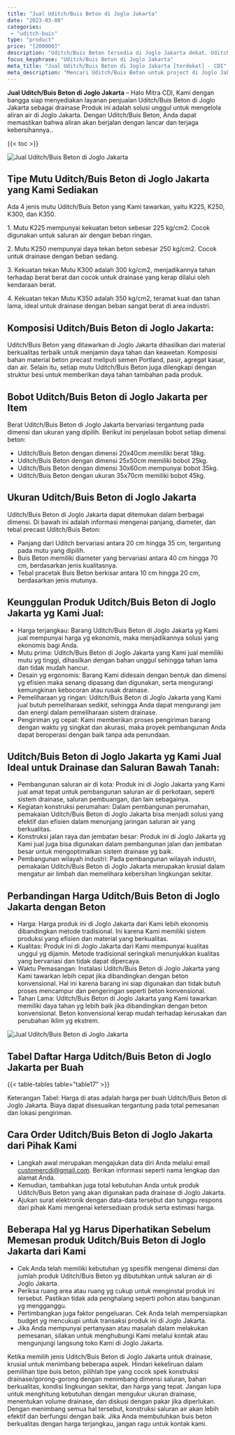 ```yaml
---
title: "Jual Uditch/Buis Beton di Joglo Jakarta"
date: "2023-03-08"
categories:
 - "uditch-buis"
type: "product"
price: "[200000]"
description: "Uditch/Buis Beton tersedia di Joglo Jakarta dekat. Uditch/Buis Beton ini sering diaplikasaikan dalam proyek konstruksi sebagai saluran pembuangan yang handal dan awet. Hubungi kami untuk mendapatkan lebih lanjut."
focus_keyphrase: "Uditch/Buis Beton di Joglo Jakarta"
meta_title: "Jual Uditch/Buis Beton di Joglo Jakarta [terdekat] - CDI"
meta_description: "Mencari Uditch/Buis Beton untuk project di Joglo Jakarta? Kami menyediakan Uditch/Buis Beton yang berkualitas untuk konstruksi drainase. Segera dapatkan harga termurah sekarang."
---
```


**Jual Uditch/Buis Beton di Joglo Jakarta** – Halo Mitra CDI, Kami dengan bangga siap menyediakan layanan penjualan Uditch/Buis Beton di Joglo Jakarta sebagai drainase Produk ini adalah solusi unggul untuk mengelola aliran air di Joglo Jakarta. Dengan Uditch/Buis Beton, Anda dapat memastikan bahwa aliran akan berjalan dengan lancar dan terjaga kebersihannya..

{{< toc >}}

![Jual Uditch/Buis Beton di Joglo Jakarta](/images/uditch-buis/uditch-beton-23.jpg)

## Tipe Mutu Uditch/Buis Beton di Joglo Jakarta yang Kami Sediakan

Ada 4 jenis mutu Uditch/Buis Beton yang Kami tawarkan, yaitu K225, K250, K300, dan K350.

1\. Mutu K225 mempunyai kekuatan beton sebesar 225 kg/cm2. Cocok digunakan untuk saluran air dengan beban ringan.

2\. Mutu K250 mempunyai daya tekan beton sebesar 250 kg/cm2. Cocok untuk drainase dengan beban sedang.

3\. Kekuatan tekan Mutu K300 adalah 300 kg/cm2, menjadikannya tahan terhadap berat berat dan cocok untuk drainase yang kerap dilalui oleh kendaraan berat.

4\. Kekuatan tekan Mutu K350 adalah 350 kg/cm2, teramat kuat dan tahan lama, ideal untuk drainase dengan beban sangat berat di area industri.

## Komposisi Uditch/Buis Beton di Joglo Jakarta:

Uditch/Buis Beton yang ditawarkan di Joglo Jakarta dihasilkan dari material berkualitas terbaik untuk menjamin daya tahan dan keawetan. Komposisi bahan material beton precast meliputi semen Portland, pasir, agregat kasar, dan air. Selain itu, setiap mutu Uditch/Buis Beton juga dilengkapi dengan struktur besi untuk memberikan daya tahan tambahan pada produk.

## Bobot Uditch/Buis Beton di Joglo Jakarta per Item

Berat Uditch/Buis Beton di Joglo Jakarta bervariasi tergantung pada dimensi dan ukuran yang dipilih. Berikut ini penjelasan bobot setiap dimensi beton:

*   Uditch/Buis Beton dengan dimensi 20x40cm memiliki berat 18kg.
*   Uditch/Buis Beton dengan dimensi 25x50cm memiliki bobot 25kg.
*   Uditch/Buis Beton dengan dimensi 30x60cm mempunyai bobot 35kg.
*   Uditch/Buis Beton dengan ukuran 35x70cm memiliki bobot 45kg.

## Ukuran Uditch/Buis Beton di Joglo Jakarta

Uditch/Buis Beton di Joglo Jakarta dapat ditemukan dalam berbagai dimensi. Di bawah ini adalah informasi mengenai panjang, diameter, dan tebal precast Uditch/Buis Beton:

*   Panjang dari Uditch bervariasi antara 20 cm hingga 35 cm, tergantung pada mutu yang dipilih.
*   Buis Beton memiliki diameter yang bervariasi antara 40 cm hingga 70 cm, berdasarkan jenis kualitasnya.
*   Tebal pracetak Buis Beton berkisar antara 10 cm hingga 20 cm, berdasarkan jenis mutunya.

## Keunggulan Produk Uditch/Buis Beton di Joglo Jakarta yg Kami Jual:

*   Harga terjangkau: Barang Uditch/Buis Beton di Joglo Jakarta yg Kami jual mempunyai harga yg ekonomis, maka menjadikannya solusi yang ekonomis bagi Anda.
*   Mutu prima: Uditch/Buis Beton di Joglo Jakarta yang Kami jual memiliki mutu yg tinggi, dihasilkan dengan bahan unggul sehingga tahan lama dan tidak mudah hancur.
*   Desain yg ergonomis: Barang Kami didesain dengan bentuk dan dimensi yg efisien maka senang dipasang dan digunakan, serta mengurangi kemungkinan kebocoran atau rusak drainase.
*   Pemeliharaan yg ringan: Uditch/Buis Beton di Joglo Jakarta yang Kami jual butuh pemeliharaan sedikit, sehingga Anda dapat mengurangi jam dan energi dalam pemeliharaan sistem drainase.
*   Pengiriman yg cepat: Kami memberikan proses pengiriman barang dengan waktu yg singkat dan akurasi, maka proyek pembangunan Anda dapat beroperasi dengan baik tanpa ada penundaan.

## Uditch/Buis Beton di Joglo Jakarta yg Kami Jual Ideal untuk Drainase dan Saluran Bawah Tanah:

*   Pembangunan saluran air di kota: Produk ini di Joglo Jakarta yang Kami jual amat tepat untuk pembangunan saluran air di perkotaan, seperti sistem drainase, saluran pembuangan, dan lain sebagainya.
*   Kegiatan konstruksi perumahan: Dalam pembangunan perumahan, pemakaian Uditch/Buis Beton di Joglo Jakarta bisa menjadi solusi yang efektif dan efisien dalam menunjang jaringan saluran air yang berkualitas.
*   Konstruksi jalan raya dan jembatan besar: Produk ini di Joglo Jakarta yg Kami jual juga bisa digunakan dalam pembangunan jalan dan jembatan besar untuk mengoptimalkan sistem drainase yg baik.
*   Pembangunan wilayah industri: Pada pembangunan wilayah industri, pemakaian Uditch/Buis Beton di Joglo Jakarta merupakan krusial dalam mengatur air limbah dan memelihara kebersihan lingkungan sekitar.

## Perbandingan Harga Uditch/Buis Beton di Joglo Jakarta dengan Beton

*   Harga: Harga produk ini di Joglo Jakarta dari Kami lebih ekonomis dibandingkan metode tradisional. Ini karena Kami memiliki sistem produksi yang efisien dan material yang berkualitas.
*   Kualitas: Produk ini di Joglo Jakarta dari Kami mempunyai kualitas unggul yg dijamin. Metode tradisional seringkali menunjukkan kualitas yang bervariasi dan tidak dapat dipercaya.
*   Waktu Pemasangan: Instalasi Uditch/Buis Beton di Joglo Jakarta yang Kami tawarkan lebih cepat jika dibandingkan dengan beton konvensional. Hal ini karena barang ini siap digunakan dan tidak butuh proses mencampur dan pengeringan seperti beton konvensional.
*   Tahan Lama: Uditch/Buis Beton di Joglo Jakarta yang Kami tawarkan memiliki daya tahan yg lebih baik jika dibandingkan dengan beton konvensional. Beton konvensional kerap mudah terhadap kerusakan dan perubahan iklim yg ekstrem.

![Jual Uditch/Buis Beton di Joglo Jakarta](/images/uditch-buis/buis-beton-30.jpg)

## Tabel Daftar Harga Uditch/Buis Beton di Joglo Jakarta per Buah

{{< table-tables table="table17" >}}

Keterangan Tabel: Harga di atas adalah harga per buah Uditch/Buis Beton di Joglo Jakarta. Biaya dapat disesuaikan tergantung pada total pemesanan dan lokasi pengiriman.

## Cara Order Uditch/Buis Beton di Joglo Jakarta dari Pihak Kami

*   Langkah awal merupakan mengajukan data diri Anda melalui email customercdi@gmail.com. Berikan informasi seperti nama lengkap dan alamat Anda.
*   Kemudian, tambahkan juga total kebutuhan Anda untuk produk Uditch/Buis Beton yang akan digunakan pada drainase di Joglo Jakarta.
*   Ajukan surat elektronik dengan data-data tersebut dan tunggu respons dari pihak Kami mengenai ketersediaan produk serta estimasi harga.

## Beberapa Hal yg Harus Diperhatikan Sebelum Memesan produk Uditch/Buis Beton di Joglo Jakarta dari Kami

*   Cek Anda telah memiliki kebutuhan yg spesifik mengenai dimensi dan jumlah produk Uditch/Buis Beton yg dibutuhkan untuk saluran air di Joglo Jakarta.
*   Periksa ruang area atau ruang yg cukup untuk menginstal produk ini tersebut. Pastikan tidak ada penghalang seperti pohon atau bangunan yg mengganggu.
*   Pertimbangkan juga faktor pengeluaran. Cek Anda telah mempersiapkan budget yg mencukupi untuk transaksi produk ini di Joglo Jakarta.
*   Jika Anda mempunyai pertanyaan atau masalah dalam melakukan pemesanan, silakan untuk menghubungi Kami melalui kontak atau mengunjungi langsung toko Kami di Joglo Jakarta.

Ketika memilih jenis Uditch/Buis Beton di Joglo Jakarta untuk drainase, krusial untuk menimbang beberapa aspek. Hindari kekeliruan dalam pemilihan tipe buis beton, pilihlah tipe yang cocok spek konstruksi drainase/gorong-gorong dengan menimbang dimensi saluran, bahan berkualitas, kondisi lingkungan sekitar, dan harga yang tepat. Jangan lupa untuk menghitung kebutuhan dengan mengukur ukuran drainase, menentukan volume drainase, dan diskusi dengan pakar jika diperlukan. Dengan menimbang semua hal tersebut, konstruksi saluran air akan lebih efektif dan berfungsi dengan baik. Jika Anda membutuhkan buis beton berkualitas dengan harga terjangkau, jangan ragu untuk kontak kami.